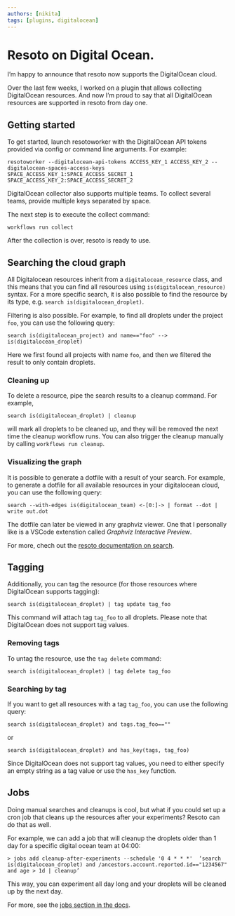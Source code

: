 ```yaml
---
authors: [nikita]
tags: [plugins, digitalocean]
---
```


# Resoto on Digital Ocean.

I’m happy to announce that resoto now supports the DigitalOcean cloud.

Over the last few weeks, I worked on a plugin that allows collecting DigitalOcean resources. And now I’m proud to say that all DigitalOcean resources are supported in resoto from day one.

## Getting started

To get started, launch resotoworker with the DigitalOcean API tokens provided via config or command line arguments. For example:

```
resotoworker --digitalocean-api-tokens ACCESS_KEY_1 ACCESS_KEY_2 --digitalocean-spaces-access-keys SPACE_ACCESS_KEY_1:SPACE_ACCESS_SECRET_1 SPACE_ACCESS_KEY_2:SPACE_ACCESS_SECRET_2
```

DigitalOcean collector also supports multiple teams. To collect several teams, provide multiple keys separated by space.

The next step is to execute the collect command:

```
workflows run collect
```

After the collection is over, resoto is ready to use.

<!--truncate-->

## Searching the cloud graph

All Digitalocean resources inherit from a `digitalocean_resource` class, and this means that you can find all resources using `is(digitalocean_resource)` syntax. For a more specific search, it is also possible to find the resource by its type, e.g. `search is(​​digitalocean_droplet)`.

Filtering is also possible. For example, to find all droplets under the project `foo`, you can use the following query:

```
search is(digitalocean_project) and name=="foo" --> is(digitalocean_droplet)
```

Here we first found all projects with name `foo`, and then we filtered the result to only contain droplets.

### Cleaning up

To delete a resource, pipe the search results to a cleanup command. For example,

```
search is(​​digitalocean_droplet) | cleanup
```

will mark all droplets to be cleaned up, and they will be removed the next time the cleanup workflow runs. You can also trigger the cleanup manually by calling `workflows run cleanup`.

### Visualizing the graph

It is possible to generate a dotfile with a result of your search. For example, to generate a dotfile for all available resources in your digitalocean cloud, you can use the following query:

```
search --with-edges is(digitalocean_team) <-[0:]-> | format --dot | write out.dot
```

The dotfile can later be viewed in any graphviz viewer. One that I personally like is a VSCode extenstion called _Graphviz Interactive Preview_.

For more, chech out the [resoto documentation on search](https://resoto.com/docs/concepts/search).

## Tagging

Additionally, you can tag the resource (for those resources where DigitalOcean supports tagging):

```
search is(digitalocean_droplet) | tag update tag_foo
```

This command will attach tag `tag_foo` to all droplets. Please note that DigitalOcean does not support tag values.

### Removing tags

To untag the resource, use the `tag delete` command:

```
search is(digitalocean_droplet) | tag delete tag_foo
```

### Searching by tag

If you want to get all resources with a tag `tag_foo`, you can use the following query:

```
search is(digitalocean_droplet) and tags.tag_foo==""
```

or

```
search is(digitalocean_droplet) and has_key(tags, tag_foo)
```

Since DigitalOcean does not support tag values, you need to either specify an empty string as a tag value or use the `has_key` function.

## Jobs

Doing manual searches and cleanups is cool, but what if you could set up a cron job that cleans up the resources after your experiments? Resoto can do that as well.

For example, we can add a job that will cleanup the droplets older than 1 day for a specific digital ocean team at 04:00:

```
> jobs add cleanup-after-experiments --schedule '0 4 * * *'  ‘search is(digitalocean_droplet) and /ancestors.account.reported.id=="1234567" and age > 1d | cleanup’
```

This way, you can experiment all day long and your droplets will be cleaned up by the next day.

For more, see the [jobs section in the docs](https://resoto.com/docs/concepts/automation/job).
